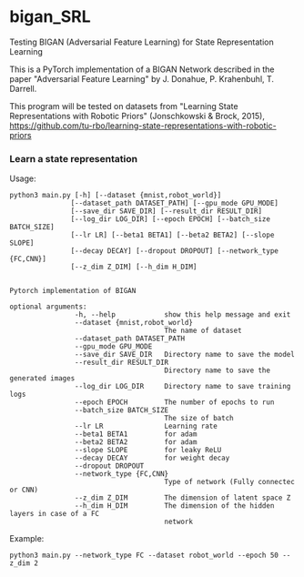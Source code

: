# bigan_SRL
Testing BIGAN (Adversarial Feature Learning) for State Representation Learning


This is a PyTorch implementation of a BIGAN Network described in the paper "Adversarial Feature Learning" by J. Donahue, P. Krahenbuhl, T. Darrell.

This program will be tested on datasets from "Learning State Representations with Robotic Priors" (Jonschkowski & Brock, 2015),
https://github.com/tu-rbo/learning-state-representations-with-robotic-priors

### Learn a state representation

Usage:
```
python3 main.py [-h] [--dataset {mnist,robot_world}]
               [--dataset_path DATASET_PATH] [--gpu_mode GPU_MODE]
               [--save_dir SAVE_DIR] [--result_dir RESULT_DIR]
               [--log_dir LOG_DIR] [--epoch EPOCH] [--batch_size BATCH_SIZE]
               [--lr LR] [--beta1 BETA1] [--beta2 BETA2] [--slope SLOPE]
               [--decay DECAY] [--dropout DROPOUT] [--network_type {FC,CNN}]
               [--z_dim Z_DIM] [--h_dim H_DIM]


Pytorch implementation of BIGAN

optional arguments:
                -h, --help            show this help message and exit
                --dataset {mnist,robot_world}
                                      The name of dataset
                --dataset_path DATASET_PATH
                --gpu_mode GPU_MODE
                --save_dir SAVE_DIR   Directory name to save the model
                --result_dir RESULT_DIR
                                      Directory name to save the generated images
                --log_dir LOG_DIR     Directory name to save training logs
                --epoch EPOCH         The number of epochs to run
                --batch_size BATCH_SIZE
                                      The size of batch
                --lr LR               Learning rate
                --beta1 BETA1         for adam
                --beta2 BETA2         for adam
                --slope SLOPE         for leaky ReLU
                --decay DECAY         for weight decay
                --dropout DROPOUT
                --network_type {FC,CNN}
                                      Type of network (Fully connectec or CNN)
                --z_dim Z_DIM         The dimension of latent space Z
                --h_dim H_DIM         The dimension of the hidden layers in case of a FC
                                      network
```


Example:
```
python3 main.py --network_type FC --dataset robot_world --epoch 50 --z_dim 2
```
